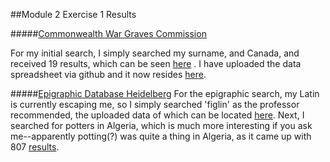 



##Module 2 Exercise 1 Results

#####[Commonwealth War Graves Commission](http://www.cwgc.org/)

For my initial search, I simply searched my surname, and Canada, and received 19 results, which can be seen [here](http://www.cwgc.org/find-war-dead.aspx?cpage=1) .
I have uploaded the data spreadsheet via github and it now resides [here](https://github.com/Xtina-R/Exercise-Notebook/blob/master/Casualty%20Search%20CWGC.csv). 

#####[Epigraphic Database Heidelberg](http://edh-www.adw.uni-heidelberg.de/inschrift/suche?hd_nr=&land=&fo_antik=&fo_modern=&literatur)
For the epigraphic search, my Latin is currently escaping me, so I simply searched 'figlin' as the professor recommended, the uploaded data of which can be located [here](https://github.com/Xtina-R/Exercise-Notebook/blob/master/Heidelberg.csv). Next, I searched for potters in Algeria, which is much more interesting if you ask me--apparently potting(?) was quite a thing in Algeria, as it came up with 807 [results](http://edh-www.adw.uni-heidelberg.de/foto/suche?land=dz&sort=land_sort_en).



